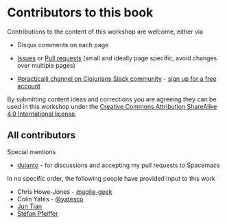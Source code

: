 # Contributors to this book

Contributions to the content of this workshop are welcome, either via

* Disqus comments on each page

* [Issues](https://github.com/practicalli/spacemacs-gitbook/projects/1) or [Pull requests](https://github.com/practicalli/spacemacs-gitbook/pulls) (small and ideally page specific, avoid changes over multiple pages)

* [#practicalli channel on Clojurians Slack community](http://clojurians.slack.com/messages/practicalli) - [sign up for a free account](https://clojurians.net/)

By submitting content ideas and corrections you are agreeing they can be used in this workshop under the [Creative Commons Attribution ShareAlike 4.0 International license](http://creativecommons.org/licenses/by-sa/4.0/).


## All contributors

Special mentions
* [duianto](https://github.com/duianto) - for discussions and accepting my pull requests to Spacemacs

In no specific order, the following people have provided input to this work

* Chris Howe-Jones - [@agile-geek](https://twitter.com/agile_geek)
* Colin Yates - [@yatesco](https://twitter.com/yatesco)
* [Jun Tian](https://disqus.com/by/juntian/)
* [Stefan Pfeiffer](https://github.com/dl1ely)
